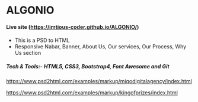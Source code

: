 # ALGONIO

#### Live site (https://imtious-coder.github.io/ALGONIO/)

####
* This is a PSD to HTML
* Responsive Nabar, Banner, About Us, Our services, Our Process, Why Us section

##### Tech & Tools:- HTML5, CSS3, Bootstrap4, Font Awesome and Git 


https://www.psd2html.com/examples/markup/miqodigitalagency/index.html

https://www.psd2html.com/examples/markup/kingofprizes/index.html